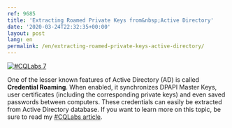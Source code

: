```yaml
---
ref: 9685
title: 'Extracting Roamed Private Keys from&nbsp;Active Directory'
date: '2020-03-24T22:32:35+00:00'
layout: post
lang: en
permalink: /en/extracting-roamed-private-keys-active-directory/
---
```


[![#CQLabs 7](https://4f2bcn3u2m2u2z7ghc17a5jm-wpengine.netdna-ssl.com/wp-content/uploads/2020/03/cq_labs_7_ver4-780x370.png)](https://cqureacademy.com/blog/extracting-roamed-private-keys)

One of the lesser known features of Active Directory (AD) is called **Credential Roaming**. When enabled, it synchronizes DPAPI Master Keys, user certificates (including the corresponding private keys) and even saved passwords between computers. These credentials can easily be extracted from Active Directory database. If you want to learn more on this topic, be sure to read my [\#CQLabs article](https://cqureacademy.com/blog/extracting-roamed-private-keys).
